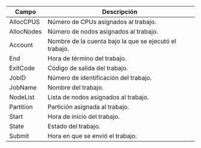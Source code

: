 
| **Campo** | **Descripción** |
|-----------|-----------------|
| AllocCPUS | Número de CPUs asignados al trabajo. |
| AllocNodes | Número de nodos asignados al trabajo. |
| Account | Nombre de la cuenta bajo la que se ejecutó el trabajo. |
| End | Hora de término del trabajo. |
| ExitCode | Código de salida del trabajo. |
| JobID | Número de identificación del trabajo. |
| JobName | Nombre del trabajo. |
| NodeList | Lista de nodos asignados al trabajo. |
| Partition | Partición asignada al trabajo. |
| Start | Hora de inicio del trabajo. |
| State | Estado del trabajo. |
| Submit | Hora en que se envió el trabajo. |
